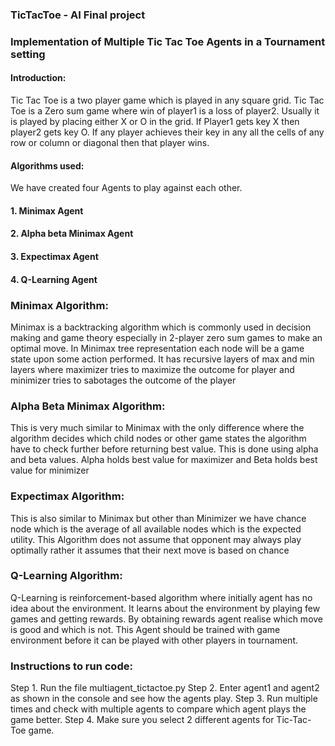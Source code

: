 ### TicTacToe - AI Final project

### Implementation of Multiple Tic Tac Toe Agents in a Tournament setting

#### Introduction:
Tic Tac Toe is a two player game which is played in any square grid. Tic Tac Toe is a Zero sum game where win of player1 is a loss of player2. Usually it is played by placing either X or O in the grid. If Player1 gets key X then player2 gets key O. If any player achieves their key in any all the cells of any row or column or diagonal then that player wins.

#### Algorithms used:
We have created four Agents to play against each other.

#### 1. Minimax Agent
#### 2. Alpha beta Minimax Agent
#### 3. Expectimax Agent
#### 4. Q-Learning Agent

### Minimax Algorithm:
Minimax is a backtracking algorithm which is commonly used in decision making and game theory especially in 2-player zero sum games to make an optimal move. In Minimax tree representation each node will be a game state upon some action performed. It has recursive layers of max and min layers where maximizer tries to maximize the outcome for player and minimizer tries to sabotages the outcome of the player

### Alpha Beta Minimax Algorithm:
This is very much similar to Minimax with the only difference where the algorithm decides which child nodes or other game states the algorithm have to check further before returning best value. This is done using alpha and beta values. Alpha holds best value for maximizer and Beta holds best value for minimizer

### Expectimax Algorithm:
This is also similar to Minimax but other than Minimizer we have chance node which is the average of all available nodes which is the expected utility. This Algorithm does not assume that opponent may always play optimally rather it assumes that their next move is based on chance

### Q-Learning Algorithm:
Q-Learning is reinforcement-based algorithm where initially agent has no idea about the environment. It learns about the environment by playing few games and getting rewards. By obtaining rewards agent realise which move is good and which is not. This Agent should be trained with game environment before it can be played with other players in tournament.

### Instructions to run code:
Step 1. Run the file multiagent_tictactoe.py
Step 2. Enter agent1 and agent2 as shown in the console and see how the agents play.
Step 3. Run multiple times and check with multiple agents to compare which agent plays the game better.
Step 4. Make sure you select 2 different agents for Tic-Tac-Toe game.